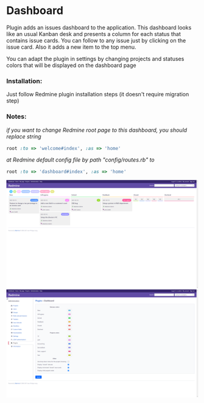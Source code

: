 # Dashboard 

Plugin adds an issues dashboard to the application.
This dashboard looks like an usual Kanban desk and presents a column for each status that contains issue cards.
You can follow to any issue just by clicking on the issue card. Also it adds a new item to the top menu.  

You can adapt the plugin in settings by changing projects and statuses colors that will be displayed on the dashboard page

### Installation:  
Just follow Redmine plugin installation steps (it doesn't require migration step)

### Notes: 
*if you want to change Redmine root page to this dashboard, you should replace string*
```ruby
root :to => 'welcome#index', :as => 'home'
```
*at Redmine default config file by path "config/routes.rb" to*
```ruby
root :to => 'dashboard#index', :as => 'home'
```

![Alt text](screenshots/screenshot1.png)
![Alt text](screenshots/screenshot2.png)